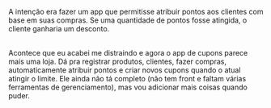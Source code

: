 A intenção era fazer um app que permitisse atribuir pontos
aos clientes com base em suas compras. Se uma quantidade de
pontos fosse atingida, o cliente ganharia um desconto.<br><br>

Acontece que eu acabei me distraindo e agora o app de cupons parece mais uma loja.
Dá pra registrar produtos, clientes, fazer compras, automaticamente atribuir pontos e criar
novos cupons quando o atual atingir o limite. Ele ainda não tá completo (não tem front e faltam
várias ferramentas de gerenciamento), mas vou adicionar mais coisas quando puder.



